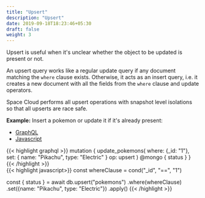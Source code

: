 ```yaml
---
title: "Upsert"
description: "Upsert"
date: 2019-09-18T18:23:46+05:30
draft: false
weight: 3
---
```


Upsert is useful when it's unclear whether the object to be updated is present or not.

An upsert query works like a regular update query if any document matching the `where` clause exists. Otherwise, it acts as an insert query, i.e. it creates a new document with all the fields from the `where` clause and update operators. 

Space Cloud performs all upsert operations with snapshot level isolations so that all upserts are race safe.

**Example:** Insert a pokemon or update it if it's already present:

<div class="row tabs-wrapper">
  <div class="col s12" style="padding:0">
    <ul class="tabs">
      <li class="tab col s2"><a class="active" href="#upsert-graphql">GraphQL</a></li>
      <li class="tab col s2"><a href="#upsert-js">Javascript</a></li>
    </ul>
  </div>
  <div id="upsert-graphql" class="col s12" style="padding:0">
{{< highlight graphql >}}
mutation {
  update_pokemons(
    where: {_id: "1"},
    set: {
      name: "Pikachu",
      type: "Electric"
    }
    op: upsert
  ) @mongo {
    status
  }
}
{{< /highlight >}}   
  </div>
  <div id="upsert-js" class="col s12" style="padding:0">
{{< highlight javascript>}}
const whereClause = cond("_id", "==", "1")

const { status } = await db.upsert("pokemons")
  .where(whereClause)
  .set({name: "Pikachu", type: "Electric"})
  .apply()
{{< /highlight >}}  
  </div>  
</div>
